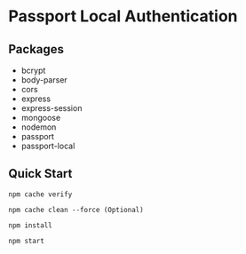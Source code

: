 # Passport Local Authentication

## Packages

* bcrypt
* body-parser
* cors
* express
* express-session
* mongoose
* nodemon
* passport
* passport-local

## Quick Start

`npm cache verify`

`npm cache clean --force (Optional)`

`npm install`

`npm start`